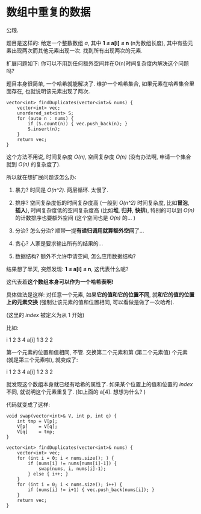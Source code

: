 # 数组中重复的数据

公粮. 

题目是这样的: 给定一个整数数组 *a*, 其中 **1 ≤ a[i] ≤ n** (n为数组长度), 其中有些元素出现两次而其他元素出现一次. 找到所有出现两次的元素. 

扩展问题如下: 你可以不用到任何额外空间并在O(n)时间复杂度内解决这个问题吗? 

题目本身很简单, 一个哈希就能解决了. 维护一个哈希集合, 如果元素在哈希集合里面存在, 也就说明该元素出现了两次. 

```
vector<int> findDuplicates(vector<int>& nums) {
    vector<int> vec;
    unordered_set<int> S;
    for (auto n : nums) {
        if (S.count(n)) { vec.push_back(n); }
        S.insert(n);
    }
    return vec;
}
```

这个方法不用说, 时间复杂度 *O(n)*, 空间复杂度 *O(n)* (没有办法啊, 申请一个集合就到 *O(n)* 的复杂度了). 

所以就在想扩展问题该怎么办: 

1. 暴力? 时间是 *O(n^2)*. 两层循环. 太慢了. 

2. 排序? 空间复杂度低的时间复杂度高 (一般到 *O(n^2)* 时间复杂度, 比如**冒泡**, **插入**), 时间复杂度低的空间复杂度高 (比如**堆**, **归并**, **快排**), 特别的可以到 *O(n)* 的计数排序也要额外空间 (这个空间也是 *O(n)* 的... )

3. 分治? 怎么分治? 顺带一提**有递归调用就算额外空间**了... 

4. 贪心? 人家是要求输出所有的结果的... 

5. 数据结构? 额外不允许申请空间, 怎么应用数据结构? 

结果想了半天, 突然发现: **1 ≤ a[i] ≤ n**, 这代表什么呢? 

这代表着**这个数组本身可以作为一个哈希表啊!**

具体做法是这样: 对任意一个元素, 如果**它的值和它的位置不同**, 就**和它的值的位置上的元素交换** (强制让该元素的值和位置相同, 可以看做是做了一次哈希). 

(这里的 *index* 被定义为从 1 开始)

比如: 

i	1	2	3	4
a[i]	1	3	2	2

第一个元素的位置和值相同, 不管. 交换第二个元素和第 (第二个元素值) 个元素 (就是第三个元素啦), 就变成了: 

i	1	2	3	4
a[i]	1	2	3	2

就发现这个数组本身就已经有哈希的属性了. 如果某个位置上的值和位置的 *index* 不同, 就说明这个元素重复了. (如上面的 a[4]. 想想为什么? )

代码就变成了这样: 

```
void swap(vector<int>& V, int p, int q) {
    int tmp = V[p];
    V[p]    = V[q];
    V[q]    = tmp;
}

vector<int> findDuplicates(vector<int>& nums) {
    vector<int> vec;
    for (int i = 0; i < nums.size(); ) {
        if (nums[i] != nums[nums[i]-1]) {
            swap(nums, i, nums[i]-1);
        } else { i++; }
    }
    for (int i = 0; i < nums.size(); i++) {
        if (nums[i] != i+1) { vec.push_back(nums[i]); }
    }
    return vec;
}
```
